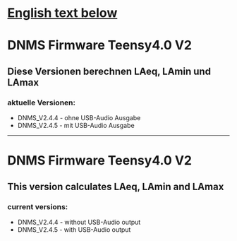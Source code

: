 # [English text below](#dnms-firmware-teensy40-v2)

# DNMS Firmware Teensy4.0 V2

## Diese Versionen berechnen LAeq, LAmin und LAmax

### aktuelle Versionen:

- DNMS_V2.4.4 - ohne USB-Audio Ausgabe
- DNMS_V2.4.5 - mit USB-Audio Ausgabe




------------------------------------------------------------------------


# DNMS Firmware Teensy4.0 V2

## This version calculates LAeq, LAmin and LAmax

### current versions:

- DNMS_V2.4.4 - without USB-Audio output
- DNMS_V2.4.5 - with USB-Audio output

